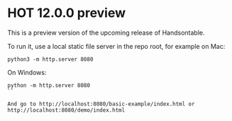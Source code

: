 # HOT 12.0.0 preview

This is a preview version of the upcoming release of Handsontable.

To run it, use a local static file server in the repo root, for example on Mac:

```
python3 -m http.server 8080
```

On Windows:

```
python -m http.server 8080
``

And go to http://localhost:8080/basic-example/index.html or http://localhost:8080/demo/index.html